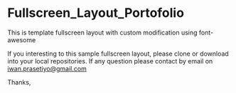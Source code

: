 # Fullscreen_Layout_Portofolio
This is template fullscreen layout with custom modification using font-awesome


If you interesting to this sample fullscreen layout, please clone or download into your local repositories. If any question please contact by email on iwan.prasetiyo@gmail.com

Thanks,
